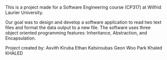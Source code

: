 This is a project made for a Software Engineering course (CP317) at Wilfrid Laurier University.

Our goal was to design and develop a software application to read two text files and format the data output to a new file.
The software uses three object oriented programming features: Inheritance, Abstraction, and Encapsulation.

Project created by:
Asvith Kiruba
Ethan Katsiroubas
Geon Woo Park
Khaled KHALED
